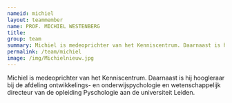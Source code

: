 ```yaml
---
nameid: michiel
layout: teammember
name: PROF. MICHIEL WESTENBERG
title: 
group: team
summary: Michiel is medeoprichter van het Kenniscentrum. Daarnaast is hij hoogleraar bij de afdeling ontwikkelings- en onderwijspychologie en wetenschappelijk directeur van de opleiding Pyschologie aan de universiteit Leiden.
permalink: /team/michiel
image: /img/Michielnieuw.jpg
---
```


Michiel is medeoprichter van het Kenniscentrum. Daarnaast is hij hoogleraar bij de afdeling ontwikkelings- en onderwijspychologie en wetenschappelijk directeur van de opleiding Pyschologie aan de universiteit Leiden.
